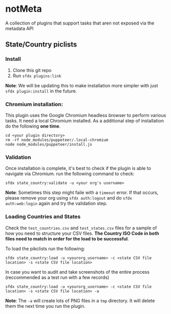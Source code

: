 notMeta
=======

A collection of plugins that support tasks that aren not exposed via the metadata API

## State/Country piclists

### Install

1. Clone this git repo
2. Run `sfdx plugins:link`

__Note__: We will be updating this to make installation more simpler with just `sfdx plugin:install` in the future.


### Chromium installation:

This plugin uses the Google Chromium headless browser to perform various tasks. It need a local Chromium installed. As a additional step of installation do the following __one time__.

```
cd <your plugin directory>
rm -rf node_modules/puppeteer/.local-chromium
node node_modules/puppeteer/install.js
```

### Validation

Once installation is complete, it's best to check if the plugin is able to navigate via Chromium. run the following command to check:

```
sfdx state_country:validate -u <your org's username>
```

__Note__: Sometimes this step might faile with a `timeout` error. If that occurs, please remove your org using `sfdx auth:logout` and do `sfdx auth:web:login` again and try the validation step.

### Loading Countries and States

Check the `test_countries.csv` and `test_states.csv` files for a sample of how you need to structure your CSV files. __The Country ISO Code in both files need to match in order for the load to be successful__.

To load the pikclists run the following:

`sfdx state_country:load -u <yourorg_username> -c <state CSV file location> -s <state CSV file location>`

In case you want to audit and take screenshots of the entire process (reccommended as a test run with a few records)

`sfdx state_country:load -u <yourorg_username> -c <state CSV file location> -s <state CSV file location> -a `

__Note__: The `-a` will create lots of PNG files in a `tmp` directory. It will delete them the next time you run the plugin.
